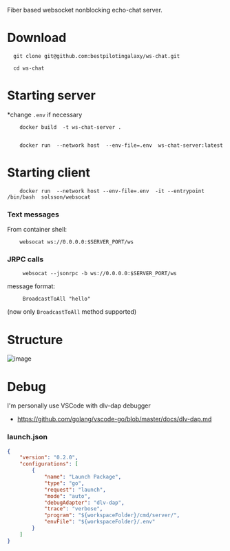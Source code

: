 


Fiber based websocket nonblocking echo-chat server.

# Download
      
      git clone git@github.com:bestpilotingalaxy/ws-chat.git
      
      cd ws-chat

# Starting server
*change `.env` if necessary

        docker build  -t ws-chat-server .
        
        
        docker run  --network host  --env-file=.env  ws-chat-server:latest

# Starting client 
        
        docker run  --network host --env-file=.env  -it --entrypoint  /bin/bash  solsson/websocat
        
### Text messages

From container shell:

        websocat ws://0.0.0.0:$SERVER_PORT/ws

### JRPC calls

         websocat --jsonrpc -b ws://0.0.0.0:$SERVER_PORT/ws
         
message format: 
            
         BroadcastToAll "hello"
(now only `BroadcastToAll` method supported)



# Structure 
![image](https://user-images.githubusercontent.com/59182467/128648205-88b0217a-f0ff-4169-a102-dd12322a35ce.png)



# Debug

I'm personally use VSCode with dlv-dap debugger
* https://github.com/golang/vscode-go/blob/master/docs/dlv-dap.md


### launch.json
```json
{
    "version": "0.2.0",
    "configurations": [
        {
            "name": "Launch Package",
            "type": "go",
            "request": "launch",
            "mode": "auto",
            "debugAdapter": "dlv-dap",
            "trace": "verbose",
            "program": "${workspaceFolder}/cmd/server/",
            "envFile": "${workspaceFolder}/.env"
        }
    ]
}
```
